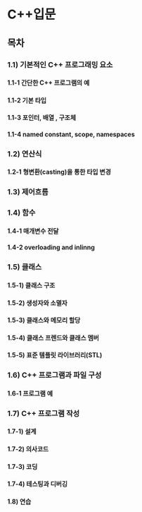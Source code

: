 C++입문
===============

## 목차
### 1.1) 기본적인 C++ 프로그래밍 요소
#### 1.1-1 간단한 C++ 프로그램의 예
#### 1.1-2 기본 타입
#### 1.1-3 포인터, 배열 , 구조체
#### 1.1-4 named constant, scope, namespaces

### 1.2) 연산식
#### 1.2-1 형변환(casting)을 통한 타입 변경

### 1.3) 제어흐름

### 1.4) 함수
#### 1.4-1 매개변수 전달
#### 1.4-2 overloading and inlinng

### 1.5) 클래스
#### 1.5-1) 클래스 구조
#### 1.5-2) 생성자와 소멸자
#### 1.5-3) 클래스와 메모리 할당
#### 1.5-4) 클래스 프렌드와 클래스 멤버
#### 1.5-5) 표준 템플릿 라이브러리(STL)

### 1.6) C++ 프로그램과 파일 구성
#### 1.6-1 프로그램 예

### 1.7) C++ 프로그램 작성
#### 1.7-1) 설계
#### 1.7-2) 의사코드
#### 1.7-3) 코딩
#### 1.7-4) 테스팅과 디버깅

#### 1.8) 연습
